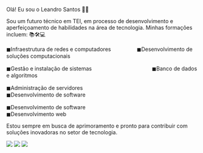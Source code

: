 Olá! Eu sou o Leandro Santos 👨‍💻

Sou um futuro técnico em TEI, em processo de desenvolvimento e aperfeiçoamento de habilidades na área de tecnologia. Minhas formações incluem:
📚🛠💻

◼Infraestrutura de redes e computadoresㅤㅤㅤㅤㅤ ◼Desenvolvimento de soluções computacionais

◼Gestão e instalação de sistemasㅤㅤㅤㅤㅤ ﾠﾠﾠﾠﾠﾠﾠ◼Banco de dados e algoritmos

◼Administração de servidoresㅤㅤㅤㅤㅤ ﾠﾠﾠﾠﾠﾠﾠﾠﾠﾠ◼Desenvolvimento de software


◼Desenvolvimento de softwareㅤㅤㅤㅤㅤ ﾠﾠﾠﾠﾠﾠﾠﾠﾠ◼Desenvolvimento web



Estou sempre em busca de aprimoramento e pronto para contribuir com soluções inovadoras no setor de tecnologia.
 
  <a href="https://www.instagram.com/leandr00ks/" target="_blank"><img src="https://img.shields.io/badge/-Instagram-%23E4405F?style=for-the-badge&logo=instagram&logoColor=white" target="_blank"></a>
<a href = "leandrosantosbispo19@gmail.com"><img src="https://img.shields.io/badge/-Gmail-%23333?style=for-the-badge&logo=gmail&logoColor=white" target="_blank"></a>
<a href="https://www.linkedin.com/in/leandro-santos-5ab249336/" target="_blank"><img src="https://img.shields.io/badge/-LinkedIn-%230077B5?style=for-the-badge&logo=linkedin&logoColor=white" target="_blank"></a>

